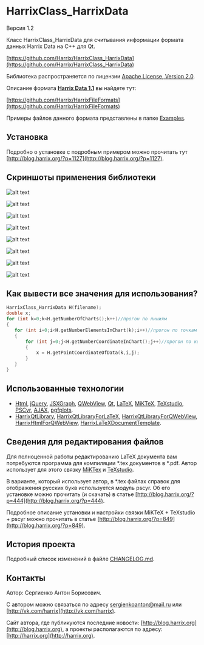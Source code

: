 HarrixClass_HarrixData
===========================================

Версия 1.2

Класс HarrixClass_HarrixData для считывания информации формата данных Harrix Data на C++ для Qt.

[https://github.com/Harrix/HarrixClass_HarrixData](https://github.com/Harrix/HarrixClass_HarrixData)

Библиотека распространяется по лицензии [Apache License, Version 2.0](https://github.com/Harrix/HarrixClass_HarrixData/blob/master/LICENSE.txt).

Описание формата [**Harrix Data 1.1**](https://github.com/Harrix/HarrixFileFormats/blob/master/Harrix%20Data%201.1/) вы найдете тут:

[https://github.com/Harrix/HarrixFileFormats](https://github.com/Harrix/HarrixFileFormats)

Примеры файлов данного формата представлены в папке [Examples](https://github.com/Harrix/HarrixClass_HarrixData/blob/master/Examples).

Установка
---------

Подробно о установке с подробным примером можно прочитать тут [http://blog.harrix.org/?p=1127](http://blog.harrix.org/?p=1127).

Скриншоты применения библиотеки
-------------------------------

![alt text](https://raw.github.com/Harrix/HarrixClass_HarrixData/master/imagesforgithub/example2.png "Пример вывода")

![alt text](https://raw.github.com/Harrix/HarrixClass_HarrixData/master/imagesforgithub/example3.png "Пример вывода")

![alt text](https://raw.github.com/Harrix/HarrixClass_HarrixData/master/imagesforgithub/example4.png "Пример вывода")

![alt text](https://raw.github.com/Harrix/HarrixClass_HarrixData/master/imagesforgithub/example5.png "Пример вывода")

![alt text](https://raw.github.com/Harrix/HarrixClass_HarrixData/master/imagesforgithub/example_6.png "Пример вывода")

![alt text](https://raw.github.com/Harrix/HarrixClass_HarrixData/master/imagesforgithub/example7.png "Пример вывода")

![alt text](https://raw.github.com/Harrix/HarrixClass_HarrixData/master/imagesforgithub/example8.png "Пример вывода")

![alt text](https://raw.github.com/Harrix/HarrixClass_HarrixData/master/imagesforgithub/example9.png "Пример вывода")

Как вывести все значения для использования?
-------------------------------------------

```cpp
HarrixClass_HarrixData H(filename);
double x;
for (int k=0;k<H.getNumberOfCharts();k++)//прогон по линиям
{
   for (int i=0;i<H.getNumberElementsInChart(k);i++)//прогон по точкам
   {
       for (int j=0;j<H.getNumberCoordinateInChart();j++)//прогон по координатам точки
       {
           x = H.getPointCoordinateOfData(k,i,j);
       }
   }
}
```

Использованные технологии
-------------------------

- [Html](http://ru.wikipedia.org/wiki/HTML), [jQuery](http://jquery.com/), [JSXGraph](https://github.com/jsxgraph/jsxgraph), [QWebView](http://qt-project.org/doc/qt-5/qwebview.html), [Qt](http://qt-project.org/), [LaTeX](http://ru.wikipedia.org/wiki/LaTeX), [MiKTeX](http://miktex.org/), [TeXstudio](http://texstudio.sourceforge.net/), [PSCyr]([http://blog.harrix.org/?p=444](http://blog.harrix.org/?p=444)), [AJAX](http://ru.wikipedia.org/wiki/AJAX), [pgfplots](http://pgfplots.sourceforge.net/).
- [HarrixQtLibrary](https://github.com/Harrix/HarrixQtLibrary), [HarrixQtLibraryForLaTeX](https://github.com/Harrix/HarrixQtLibraryForLaTeX), [HarrixQtLibraryForQWebView](https://github.com/Harrix/HarrixQtLibraryForQWebView), [HarrixHtmlForQWebView](https://github.com/Harrix/HarrixHtmlForQWebView), [HarrixLaTeXDocumentTemplate](https://github.com/Harrix/HarrixLaTeXDocumentTemplate).

Сведения для редактирования файлов
----------------------------------

Для полноценной работы редактированию LaTeX документа вам потребуются программа для компиляции \*.tex документов в \*.pdf. Автор использует для этого связку [MiKTex](http://www.miktex.org/) и [TeXstudio](http://texstudio.sourceforge.net/). 

В варианте, который использует автор, в \*.tex файлах справок для отображения русских букв используется модуль pscyr. Об его установке можно прочитать (и скачать) в статье [http://blog.harrix.org/?p=444](http://blog.harrix.org/?p=444).

Подробное описание установки и настройки связки MiKTeX + TeXstudio + pscyr можно прочитать в статье [http://blog.harrix.org/?p=849](http://blog.harrix.org/?p=849).

История проекта
---------------

Подробный список изменений в файле [CHANGELOG.md](https://github.com/Harrix/HarrixClass_HarrixData/blob/master/CHANGELOG.md).

Контакты
--------

Автор: Сергиенко Антон Борисович.

С автором можно связаться по адресу [sergienkoanton@mail.ru](mailto:sergienkoanton@mail.ru) или  [http://vk.com/harrix](http://vk.com/harrix).

Сайт автора, где публикуются последние новости: [http://blog.harrix.org](http://blog.harrix.org), а проекты располагаются по адресу: [http://harrix.org](http://harrix.org).
